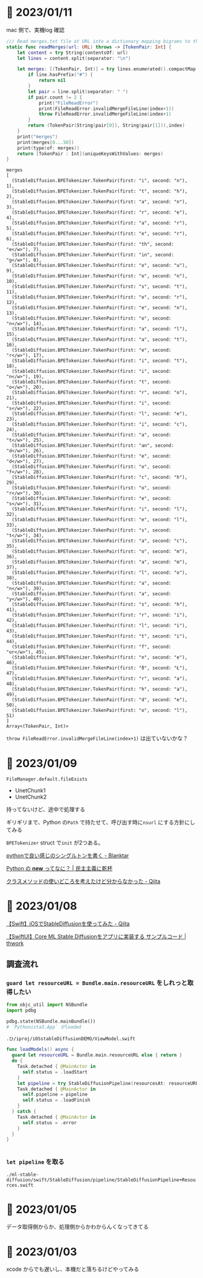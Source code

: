 # 📝 2023/01/11

mac 側で、実機log 確認

```swift
/// Read merges.txt file at URL into a dictionary mapping bigrams to the line number/rank/priority
static func readMerges(url: URL) throws -> [TokenPair: Int] {
    let content = try String(contentsOf: url)
    let lines = content.split(separator: "\n")

    let merges: [(TokenPair, Int)] = try lines.enumerated().compactMap { (index, line) in
        if line.hasPrefix("#") {
            return nil
        }
        let pair = line.split(separator: " ")
        if pair.count != 2 {
            print("FileReadError")
            print(FileReadError.invalidMergeFileLine(index+1))
            throw FileReadError.invalidMergeFileLine(index+1)
        }
        return (TokenPair(String(pair[0]), String(pair[1])),index)
    }
    print("merges")
    print(merges[0...50])
    print(type(of: merges))
    return [TokenPair : Int](uniqueKeysWithValues: merges)
}
```

```log
merges
[
  (StableDiffusion.BPETokenizer.TokenPair(first: "i", second: "n"), 1),
  (StableDiffusion.BPETokenizer.TokenPair(first: "t", second: "h"), 2),
  (StableDiffusion.BPETokenizer.TokenPair(first: "a", second: "n"), 3),
  (StableDiffusion.BPETokenizer.TokenPair(first: "r", second: "e"), 4),
  (StableDiffusion.BPETokenizer.TokenPair(first: "a", second: "r"), 5),
  (StableDiffusion.BPETokenizer.TokenPair(first: "e", second: "r"), 6),
  (StableDiffusion.BPETokenizer.TokenPair(first: "th", second: "e</w>"), 7),
  (StableDiffusion.BPETokenizer.TokenPair(first: "in", second: "g</w>"), 8),
  (StableDiffusion.BPETokenizer.TokenPair(first: "o", second: "u"), 9),
  (StableDiffusion.BPETokenizer.TokenPair(first: "o", second: "n"), 10),
  (StableDiffusion.BPETokenizer.TokenPair(first: "s", second: "t"), 11),
  (StableDiffusion.BPETokenizer.TokenPair(first: "o", second: "r"), 12),
  (StableDiffusion.BPETokenizer.TokenPair(first: "e", second: "n"), 13),
  (StableDiffusion.BPETokenizer.TokenPair(first: "o", second: "n</w>"), 14),
  (StableDiffusion.BPETokenizer.TokenPair(first: "a", second: "l"), 15),
  (StableDiffusion.BPETokenizer.TokenPair(first: "a", second: "t"), 16),
  (StableDiffusion.BPETokenizer.TokenPair(first: "e", second: "r</w>"), 17),
  (StableDiffusion.BPETokenizer.TokenPair(first: "i", second: "t"), 18),
  (StableDiffusion.BPETokenizer.TokenPair(first: "i", second: "n</w>"), 19),
  (StableDiffusion.BPETokenizer.TokenPair(first: "t", second: "o</w>"), 20),
  (StableDiffusion.BPETokenizer.TokenPair(first: "r", second: "o"), 21),
  (StableDiffusion.BPETokenizer.TokenPair(first: "i", second: "s</w>"), 22),
  (StableDiffusion.BPETokenizer.TokenPair(first: "l", second: "e"), 23),
  (StableDiffusion.BPETokenizer.TokenPair(first: "i", second: "c"), 24),
  (StableDiffusion.BPETokenizer.TokenPair(first: "a", second: "t</w>"), 25),
  (StableDiffusion.BPETokenizer.TokenPair(first: "an", second: "d</w>"), 26),
  (StableDiffusion.BPETokenizer.TokenPair(first: "e", second: "d</w>"), 27),
  (StableDiffusion.BPETokenizer.TokenPair(first: "o", second: "f</w>"), 28),
  (StableDiffusion.BPETokenizer.TokenPair(first: "c", second: "h"), 29),
  (StableDiffusion.BPETokenizer.TokenPair(first: "o", second: "r</w>"), 30),
  (StableDiffusion.BPETokenizer.TokenPair(first: "e", second: "s</w>"), 31),
  (StableDiffusion.BPETokenizer.TokenPair(first: "i", second: "l"), 32),
  (StableDiffusion.BPETokenizer.TokenPair(first: "e", second: "l"), 33),
  (StableDiffusion.BPETokenizer.TokenPair(first: "s", second: "t</w>"), 34),
  (StableDiffusion.BPETokenizer.TokenPair(first: "a", second: "c"), 35),
  (StableDiffusion.BPETokenizer.TokenPair(first: "o", second: "m"), 36),
  (StableDiffusion.BPETokenizer.TokenPair(first: "a", second: "m"), 37),
  (StableDiffusion.BPETokenizer.TokenPair(first: "l", second: "o"), 38),
  (StableDiffusion.BPETokenizer.TokenPair(first: "a", second: "n</w>"), 39),
  (StableDiffusion.BPETokenizer.TokenPair(first: "a", second: "y</w>"), 40),
  (StableDiffusion.BPETokenizer.TokenPair(first: "s", second: "h"), 41),
  (StableDiffusion.BPETokenizer.TokenPair(first: "r", second: "i"), 42),
  (StableDiffusion.BPETokenizer.TokenPair(first: "l", second: "i"), 43),
  (StableDiffusion.BPETokenizer.TokenPair(first: "t", second: "i"), 44),
  (StableDiffusion.BPETokenizer.TokenPair(first: "f", second: "or</w>"), 45),
  (StableDiffusion.BPETokenizer.TokenPair(first: "n", second: "e"), 46),
  (StableDiffusion.BPETokenizer.TokenPair(first: "ð", second: "Ł"), 47),
  (StableDiffusion.BPETokenizer.TokenPair(first: "r", second: "a"), 48),
  (StableDiffusion.BPETokenizer.TokenPair(first: "h", second: "a"), 49),
  (StableDiffusion.BPETokenizer.TokenPair(first: "d", second: "e"), 50),
  (StableDiffusion.BPETokenizer.TokenPair(first: "o", second: "l"), 51)
]
Array<(TokenPair, Int)>
```

`throw FileReadError.invalidMergeFileLine(index+1)` は出ていないかな？

# 📝 2023/01/09

`FileManager.default.fileExists`

- UnetChunk1
- UnetChunk2

持ってないけど、途中で処理する

ギリギリまで、Python の`Path` で持たせて、呼び出す時に`nsurl` にする方針にしてみる

`BPETokenizer` struct で`init` が2つある。

[pythonで良い感じのシングルトンを書く - Blanktar](https://blanktar.jp/blog/2016/07/python-singleton)

[Python の __new__ ってなに？ | 民主主義に乾杯](https://python.ms/new/#_1-new-%E3%81%A8-init-%E3%81%AE%E9%81%95%E3%81%84)

[クラスメソッドの使いどころを考えたけど分からなかった - Qiita](https://qiita.com/tagtagtag/items/6aa430e813b146047a5b)

# 📝 2023/01/08

[【Swift】iOSでStableDiffusionを使ってみた - Qiita](https://qiita.com/SNQ-2001/items/2d33dc535cf106189f75)

[【SwiftUI】Core ML Stable Diffusionをアプリに実装する サンプルコード | thwork](https://thwork.net/2022/12/07/swiftui_core-ml-stable-diffusion_app_sample/)

## 調査流れ

### `guard let resourceURL = Bundle.main.resourceURL` をしれっと取得したい

```python
from objc_util import NSBundle
import pdbg

pdbg.state(NSBundle.mainBundle())
# `Pythonista3.App` がloaded

```

`.ひ/iproj/iOSstableDiffusionDEMO/ViewModel.swift`

```ViewModel.swift
func loadModels() async {
  guard let resourceURL = Bundle.main.resourceURL else { return }
  do {
    Task.detached { @MainActor in
      self.status = .loadStart
    }
    let pipeline = try StableDiffusionPipeline(resourcesAt: resourceURL)
    Task.detached { @MainActor in
      self.pipeline = pipeline
      self.status = .loadFinish
    }
  } catch {
    Task.detached { @MainActor in
      self.status = .error
    }
  }
}
    
```

### `let pipeline` を取る

`./ml-stable-diffusion/swift/StableDiffusion/pipeline/StableDiffusionPipeline+Resources.swift`

# 📝 2023/01/05

データ取得側からか、処理側からかわからんくなってきてる

# 📝 2023/01/03

xcode からでも遅いし、本機だと落ちるけどやってみる
